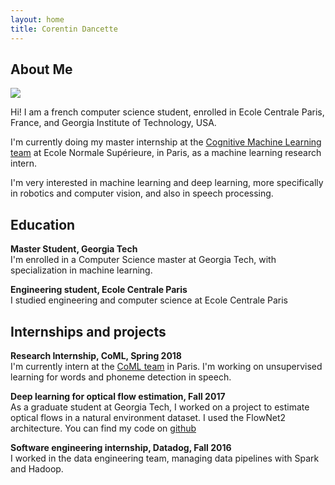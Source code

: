 ```yaml
---
layout: home
title: Corentin Dancette
---
```




## About Me

<img class="profile-picture" src="https://www.gravatar.com/avatar/959b702e57718b9029634cb41772dcef">

Hi! I am a french computer science student, enrolled in Ecole Centrale Paris, France, and Georgia Institute of Technology, USA.

I'm currently doing my master internship at the [Cognitive Machine Learning team](http://www.lscp.net/persons/dupoux/bootphon/index.html) 
at Ecole Normale Supérieure, in Paris, as a machine learning research intern.

I'm very interested in machine learning and deep learning, more specifically in robotics and computer vision, and also in speech processing.

## Education

**Master Student, Georgia Tech**  
I'm enrolled in a Computer Science master at Georgia Tech, with specialization in machine learning. 


**Engineering student, Ecole Centrale Paris**  
I studied engineering and computer science at Ecole Centrale Paris

## Internships and projects

**Research Internship, CoML, Spring 2018**  
I'm currently intern at the [CoML team](http://www.lscp.net/persons/dupoux/bootphon/index.html)  in Paris. I'm working on unsupervised learning for words and phoneme detection
in speech. 

**Deep learning for optical flow estimation, Fall 2017**  
As a graduate student at Georgia Tech, I worked on a project to estimate optical flows in a natural environment dataset. 
I used the FlowNet2 architecture. You can find my code on [github](https://github.com/cdancette/flownet-tools)

**Software engineering internship, Datadog, Fall 2016**  
I worked in the data engineering team, managing data pipelines with Spark and Hadoop. 


<!-- 
## Links

## Publications

1. F.Bar, J.Doe: Effects of having a placeholder of a name
2. S.Holmes, J.Watson: Consequences of living with a sociopath in London


## Typography


This is a [link](http://google.com). Something *italics* and something **bold**.

Here is a table

Year | Award | Category
-----|-------|--------
2014 | Emmy  | Won Outstanding Lead Actor in a miniseries or a movie
2015 | BAFTA | Nominated for Best Leading Actor for Sherlock
2014 | Satellite | Won Best Actor miniseries or television film

Here is a horizontal rule

---

Here is a blockquote

> To a great mind, nothing is little

## References

* Foo Bar: Head of Department, Placeholder Names, Lorem
* John Doe: Associate Professor, Department of Computer Science, Ipsum
 -->